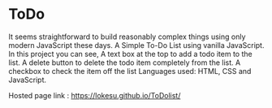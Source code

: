# ToDo
It seems straightforward to build reasonably complex things using only modern JavaScript these days. A Simple To-Do List using vanilla JavaScript. In this project you can see, A text box at the top to add a todo item to the list. A delete button to delete the todo item completely from the list. A checkbox to check the item off the list  Languages used: HTML, CSS and JavaScript.

Hosted page link : https://lokesu.github.io/ToDolist/
